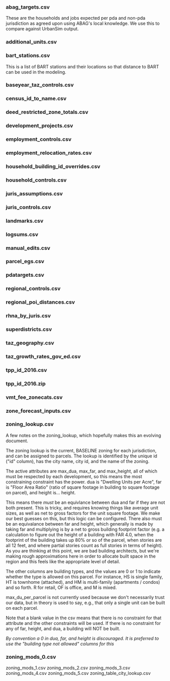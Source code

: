 ### abag_targets.csv

These are the households and jobs expected per pda and non-pda jurisdiction as agreed upon using ABAG's local knowledge.  We use this to compare against UrbanSim output.

### additional_units.csv

### bart_stations.csv

This is a list of BART stations and their locations so that distance to BART can be used in the modeling.

### baseyear_taz_controls.csv

### census_id_to_name.csv

### deed_restricted_zone_totals.csv	

### development_projects.csv	

### employment_controls.csv		

### employment_relocation_rates.csv	

### household_building_id_overrides.csv

### household_controls.csv		

### juris_assumptions.csv		

### juris_controls.csv		

### landmarks.csv			

### logsums.csv			

### manual_edits.csv		

### parcel_egs.csv

### pdatargets.csv


### regional_controls.csv

### regional_poi_distances.csv

### rhna_by_juris.csv

### superdistricts.csv

### taz_geography.csv

### taz_growth_rates_gov_ed.csv

### tpp_id_2016.csv

### tpp_id_2016.zip

### vmt_fee_zonecats.csv

### zone_forecast_inputs.csv

### zoning_lookup.csv

A few notes on the zoning_lookup, which hopefully makes this an evolving document.

The zoning lookup is the current, BASELINE zoning for each jurisdiction, and can be assigned to parcels.  The lookup is identified by the unique id ("id" column), has the city name, city id, and the name of the zoning.

The active attributes are max_dua, max_far, and max_height, all of which must be respected by each development, so this means the most constraining constraint has the power.  dua is "Dwelling Units per Acre", far is "Floor Area Ratio" (ratio of square footage in building to square footage on parcel), and height is... height. 

This means there *must* be an equivlance between dua and far if they are not both present.  This is tricky, and requires knowing things like average unit sizes, as well as net to gross factors for the unit square footage.  We make our best guesses on this, but this logic can be configured.  There also must be an equivalance between far and height, which generally is made by taking far and multiplying is by a net to gross building footprint factor (e.g. a calculation to figure out the height of a building with FAR 4.0, when the footprint of the building takes up 80% or so of the parcel, when stories are all 12 feet, and where partial stories count as full stories in terms of height).  As you are thinking at this point, we are bad building architects, but we're making rough approximations here in order to allocate built space in the region and this feels like the appropriate level of detail.

The other columns are building types, and the values are 0 or 1 to indicate whether the type is allowed on this parcel.  For instance, HS is single family, HT is townhome (attached), and HM is multi-family (apartments / condos) and so forth.  R for retail, OF is office, and M is mixed.

max_du_per_parcel is not currently used because we don't necessarily trust our data, but in theory is used to say, e.g., that only a single unit can be built on each parcel.

Note that a blank value in the csv means that there is no constraint for that attribute and the other constraints will be used.  If there is no constraint for any of far, height, and dua, a building will NOT be built. 

*By convention a 0 in dua, far, and height is discouraged.  It is preferred to use the "building type not allowed" columns for this*

### zoning_mods_0.csv
zoning_mods_1.csv
zoning_mods_2.csv
zoning_mods_3.csv
zoning_mods_4.csv
zoning_mods_5.csv
zoning_table_city_lookup.csv
